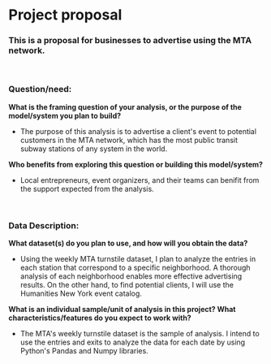 # Project proposal 
### This is a proposal for businesses to advertise using the MTA network.

<br>

### **Question/need:**

**What is the framing question of your analysis, or the purpose of the model/system you plan to build?**
  - The purpose of this analysis is to advertise a client's event to potential customers in the MTA network, which has the most public transit subway stations of any system in the world.
  
**Who benefits from exploring this question or building this model/system?**
  - Local entrepreneurs, event organizers, and their teams can benifit from the support expected from the analysis.

<br>

### **Data Description:**

**What dataset(s) do you plan to use, and how will you obtain the data?**
   - Using the weekly MTA turnstile dataset, I plan to analyze the entries in each station that correspond to a specific neighborhood. A thorough analysis of each neighborhood enables more effective advertising results. On the other hand, to find potential clients, I will use the Humanities New York event catalog.
   
**What is an individual sample/unit of analysis in this project? What characteristics/features do you expect to work with?**
   - The MTA's weekly turnstile dataset is the sample of analysis. I intend to use the entries and exits to analyze the data for each date by using Python's Pandas and Numpy libraries.
